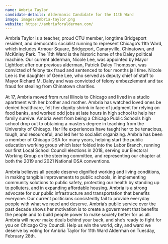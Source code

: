 ```yaml
---
name: Ambria Taylor
candidate-details: Aldermanic Candidate for the 11th Ward
image: images/ambria-taylor.png
website: https://ambriaforalderman.com/
---
```


Ambria Taylor is a teacher, proud CTU member, longtime Bridgeport resident, and democratic socialist running to represent Chicago’s 11th Ward, which includes Armour Square, Bridgeport, Canaryville, Chinatown, and McKinley Park. The 11th Ward is the historic home of the Daley political machine. Our current alderman, Nicole Lee, was appointed by Mayor Lightfoot after our previous alderman, Patrick Daley Thompson, was convicted of felony tax fraud and sentenced to four months jail time. Nicole Lee is the daughter of Gene Lee, who served as deputy chief of staff to Mayor Richard M. Daley and was convicted of felony embezzlement and tax fraud for stealing from Chinatown charities.
<br>
<br>
At 17, Ambria moved from rural Illinois to Chicago and lived in a studio apartment with her brother and mother. Ambria has watched loved ones be denied healthcare, felt her dignity shrink in face of judgment for relying on food banks, and worked odd jobs at late hours in high school to help her family survive. Ambria went from being a Chicago Public Schools high school drop out to obtaining a masters degree in teaching from the University of Chicago. Her life experiences have taught her to be tenacious, tough, and resourceful, and led her to socialist organizing. Ambria has been a member of Chicago DSA for many years, helping start the public education working group which later folded into the Labor Branch, running our first Local School Council elections in 2018, serving our Electoral Working Group on the steering committee, and representing our chapter at both the 2019 and 2021 National DSA conventions.
<br>
<br>
Ambria believes all people deserve dignified working and living conditions, in making tangible improvements to public schools, in implementing community solutions to public safety, protecting our health by standing up to polluters, and in expanding affordable housing. Ambria is a strong advocate for our public infrastructure and transportation that benefits everyone. Our current politicians consistently fail to provide everyday people with what we need and deserve. Ambria’s public service over the past decade shows her motivation is to create a government that benefits the people and to build people power to make society better for us all. Ambria will never make deals behind your back, and she’s ready to fight for you on Chicago City Council. Help us win the world, city, and ward we deserve by voting for Ambria Taylor for 11th Ward Alderman on Tuesday, February 28th.
